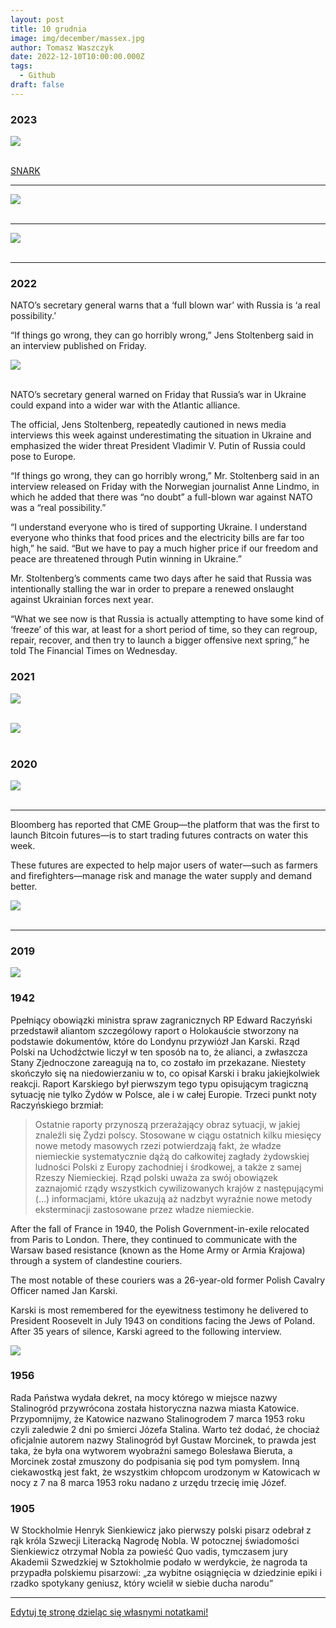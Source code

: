 ```yaml
---
layout: post
title: 10 grudnia
image: img/december/massex.jpg
author: Tomasz Waszczyk
date: 2022-12-10T10:00:00.000Z
tags:
  - Github
draft: false
---
```


### 2023

<img src="./img/december/Lewis_Carroll_-_Henry_Holiday_-_Hunting_of_the_Snark_-_Plate_1.jpg"><br><br>

<a href="https://aztec.network/blog/the-hunting-of-the-snark-1-3/" target="_blank">SNARK</a>

---

<img src="./img/december/dzialania-zgodne-z-prawem.jpeg"><br><br>

---

<img src="./img/december/kyber.jpeg"><br><br>

---

### 2022

NATO’s secretary general warns that a ‘full blown war’ with Russia is ‘a real possibility.’

“If things go wrong, they can go horribly wrong,” Jens Stoltenberg said in an interview published on Friday.

<img src="./img/december/stoltenberg.webp"><br><br>

NATO’s secretary general warned on Friday that Russia’s war in Ukraine could expand into a wider war with the Atlantic alliance.

The official, Jens Stoltenberg, repeatedly cautioned in news media interviews this week against underestimating the situation in Ukraine and emphasized the wider threat President Vladimir V. Putin of Russia could pose to Europe.

“If things go wrong, they can go horribly wrong,” Mr. Stoltenberg said in an interview released on Friday with the Norwegian journalist Anne Lindmo, in which he added that there was “no doubt” a full-blown war against NATO was a “real possibility.”

“I understand everyone who is tired of supporting Ukraine. I understand everyone who thinks that food prices and the electricity bills are far too high,” he said. “But we have to pay a much higher price if our freedom and peace are threatened through Putin winning in Ukraine.”

Mr. Stoltenberg’s comments came two days after he said that Russia was intentionally stalling the war in order to prepare a renewed onslaught against Ukrainian forces next year.

“What we see now is that Russia is actually attempting to have some kind of ‘freeze’ of this war, at least for a short period of time, so they can regroup, repair, recover, and then try to launch a bigger offensive next spring,” he told The Financial Times on Wednesday.

### 2021

<img src="./img/december/specjalisci.jpeg"><br><br>

<img src="./img/december/impfen.jpeg"><br><br>

### 2020

<img src="./img/december/chinacoding.jpg"><br><br>

---

Bloomberg has reported that CME Group—the platform that was the first to launch Bitcoin futures—is to start trading futures contracts on water this week.

These futures are expected to help major users of water—such as farmers and firefighters—manage risk and manage the water supply and demand better.

<img src="./img/december/wodacme.webp"><br><br>

---

### 2019

<img src="./img/december/goldman.jpeg"/><br>

### 1942

Ppełniący obowiązki ministra spraw zagranicznych RP Edward Raczyński przedstawił aliantom szczególowy raport o Holokauście stworzony na podstawie dokumentów, które do Londynu przywiózł Jan Karski. Rząd Polski na Uchodźctwie liczył w ten sposób na to, że alianci, a zwłaszcza Stany Zjednoczone zareagują na to, co zostało im przekazane. Niestety skończyło się na niedowierzaniu w to, co opisał Karski i braku jakiejkolwiek reakcji. Raport Karskiego był pierwszym tego typu opisującym tragiczną sytuację nie tylko Żydów w Polsce, ale i w całej Europie. Trzeci punkt noty Raczyńskiego brzmiał:
> Ostatnie raporty przynoszą przerażający obraz sytuacji, w jakiej znaleźli się Żydzi polscy. Stosowane w ciągu ostatnich kilku miesięcy nowe metody masowych rzezi potwierdzają fakt, że władze niemieckie systematycznie dążą do całkowitej zagłady żydowskiej ludności Polski z Europy zachodniej i środkowej, a także z samej Rzeszy Niemieckiej. Rząd polski uważa za swój obowiązek zaznajomić rządy wszystkich cywilizowanych krajów z następującymi (…) informacjami, które ukazują aż nadzbyt wyraźnie nowe metody eksterminacji zastosowane przez władze niemieckie.

After the fall of France in 1940, the Polish Government-in-exile relocated from Paris to London. There, they continued to communicate with the Warsaw based resistance (known as the Home Army or Armia Krajowa) through a system of clandestine couriers.

The most notable of these couriers was a 26-year-old former Polish Cavalry Officer named Jan Karski.

Karski is most remembered for the eyewitness testimony he delivered to President Roosevelt in July 1943 on conditions facing the Jews of Poland. After 35 years of silence, Karski agreed to the following interview.

<img src="./img/december/massex.jpg"/><br>

### 1956

Rada Państwa wydała dekret, na mocy którego w miejsce nazwy Stalinogród przywrócona została historyczna nazwa miasta Katowice.
Przypomnijmy, że Katowice nazwano Stalinogrodem 7 marca 1953 roku czyli zaledwie 2 dni po śmierci Józefa Stalina.
Warto też dodać, że chociaż oficjalnie autorem nazwy Stalinogród był Gustaw Morcinek, to prawda jest taka, że była ona wytworem wyobraźni samego Bolesława Bieruta, a Morcinek został zmuszony do podpisania się pod tym pomysłem. Inną ciekawostką jest fakt, że wszystkim chłopcom urodzonym w Katowicach w nocy z 7 na 8 marca 1953 roku nadano z urzędu trzecię imię Józef.

### 1905

W Stockholmie Henryk Sienkiewicz jako pierwszy polski pisarz odebrał z rąk króla Szwecji Literacką Nagrodę Nobla.
W potocznej świadomości Sienkiewicz otrzymał Nobla za powieść Quo vadis, tymczasem jury Akademii Szwedzkiej w Sztokholmie podało w werdykcie, że nagroda ta przypadła polskiemu pisarzowi: „za wybitne osiągnięcia w dziedzinie epiki i rzadko spotykany geniusz, który wcielił w siebie ducha narodu”

---

<a href="https://github.com/TomaszWaszczyk/historia.waszczyk.com/edit/master/src/content/december-10.md" target="_blank">Edytuj tę stronę dzieląc się własnymi notatkami!</a>
